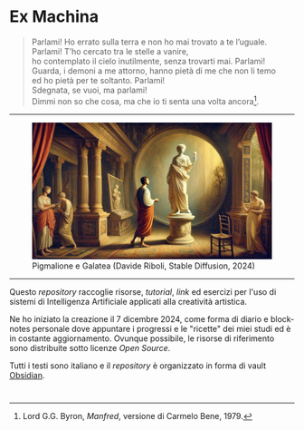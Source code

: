 # Ex Machina

> Parlami! Ho errato sulla terra e non ho mai trovato a te l’uguale.<br>
> Parlami! T’ho cercato tra le stelle a vanire,<br>
> ho contemplato il cielo inutilmente, senza trovarti mai. Parlami!<br>
> Guarda, i demoni a me attorno, hanno pietà di me che non li temo<br>
> ed ho pietà per te soltanto. Parlami!<br>
> Sdegnata, se vuoi, ma parlami!<br>
> Dimmi non so che cosa, ma che io ti senta una volta ancora[^1].<br>

---

<figure class="image">
  <img src="PigmalioneGalatea.jpg" alt="Pigmalione e Galatea (Davide Riboli, Stable Diffusion, 2024)">
  <figcaption>Pigmalione e Galatea (Davide Riboli, Stable Diffusion, 2024)</figcaption>
</figure>

---

Questo *repository* raccoglie risorse, *tutorial*, *link* ed esercizi per l'uso di sistemi di Intelligenza Artificiale applicati alla creatività artistica.

Ne ho iniziato la creazione il 7 dicembre 2024, come forma di diario e block-notes personale dove appuntare i progressi e le "ricette" dei miei studi ed è in costante aggiornamento. Ovunque possibile, le risorse di riferimento sono distribuite sotto licenze *Open Source*.

Tutti i testi sono italiano e il *repository* è organizzato in forma di vault [Obsidian](https://obsidian.md). 
# 

[^1]:  Lord G.G. Byron, *Manfred*, versione di Carmelo Bene, 1979.